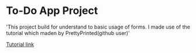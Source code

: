 # To-Do App Project

'This project build for understand to basic usage of forms. I made use of the tutorial which maden by PrettyPrinted(github user)'

[Tutorial link](https://www.youtube.com/watch?v=phHM6glUURw)